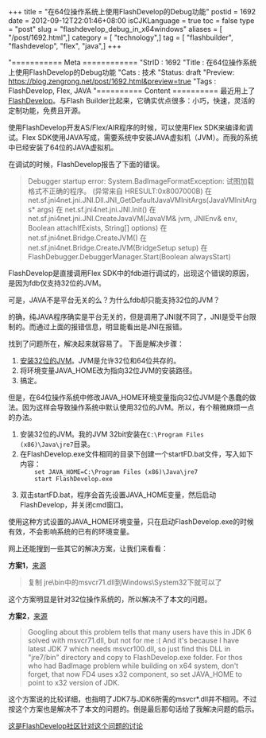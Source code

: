 +++
title = "在64位操作系统上使用FlashDevelop的Debug功能"
postid = 1692
date = 2012-09-12T22:01:46+08:00
isCJKLanguage = true
toc = false
type = "post"
slug = "flashdevelop_debug_in_x64windows"
aliases = [ "/post/1692.html",]
category = [ "technology",]
tag = [ "flashbuilder", "flashdevelop", "flex", "java",]
+++


"=========== Meta ============
"StrID : 1692
"Title : 在64位操作系统上使用FlashDevelop的Debug功能
"Cats  : 技术
"Status: draft
"Preview: https://blog.zengrong.net/post/1692.html&preview=true
"Tags  : FlashDevelop, Flex, JAVA
"========== Content ==========
最近用上了<a href="http://www.flashdevelop.org">FlashDevelop</a>。与Flash Builder比起来，它确实优点很多：小巧，快速，灵活的定制功能，免费且开源。

使用FlashDevelop开发AS/Flex/AIR程序的时候，可以使用Flex SDK来编译和调试。Flex SDK使用JAVA写成，需要系统中安装JAVA虚拟机（JVM）。而我的系统中已经安装了64位的JAVA虚拟机。

在调试的时候，FlashDevelop报告了下面的错误。

<blockquote>Debugger startup error: System.BadImageFormatException: 试图加载格式不正确的程序。 (异常来自 HRESULT:0x8007000B)
   在 net.sf.jni4net.jni.JNI.Dll.JNI_GetDefaultJavaVMInitArgs(JavaVMInitArgs* args)
   在 net.sf.jni4net.jni.JNI.Init()
   在 net.sf.jni4net.jni.JNI.CreateJavaVM(JavaVM&amp; jvm, JNIEnv&amp; env, Boolean attachIfExists, String[] options)
   在 net.sf.jni4net.Bridge.CreateJVM()
   在 net.sf.jni4net.Bridge.CreateJVM(BridgeSetup setup)
   在 FlashDebugger.DebuggerManager.Start(Boolean alwaysStart)</blockquote>

<p>FlashDevelop是直接调用Flex SDK中的fdb进行调试的，出现这个错误的原因，是因为fdb仅支持32位的JVM。</p><!-- more -->
<p>可是，JAVA不是平台无关的么？为什么fdb却只能支持32位的JVM？</p>
<p>的确，纯JAVA程序确实是平台无关的，但是调用了JNI就不同了，JNI是受平台限制的。而通过上面的报错信息，明显能看出是JNI在报错。</p>
<p>找到了问题所在，解决起来就容易了。
下面是解决步骤：</p>

<ol>
	<li><a href="http://www.java.com/zh_CN/download/manual.jsp">安装32位的JVM</a>。JVM是允许32位和64位共存的。</li>
	<li>将环境变量JAVA_HOME改为指向32位JVM的安装路径。</li>
	<li>搞定。</li>
</ol>

但是，在64位操作系统中修改JAVA_HOME环境变量指向32位JVM是个愚蠢的做法。因为这样会导致操作系统中默认使用32位的JVM。所以，有个稍微麻烦一点的办法。

<ol>
	<li>安装32位的JVM。我的JVM 32bit安装在<code>C:\Program Files (x86)\Java\jre7</code>目录。</li>
	<li>在FlashDevelop.exe文件相同的目录下创建一个startFD.bat文件，写入如下内容：
	<code>
	set JAVA_HOME=C:\Program Files (x86)\Java\jre7
	start FlashDevelop.exe
	</code></li>
	<li>双击startFD.bat，程序会首先设置JAVA_HOME变量，然后启动FlashDevelop，并关闭cmd窗口。</li>
</ol>

使用这种方式设置的JAVA_HOME环境变量，只在启动FlashDevelop.exe的时候有效，不会影响系统的已有的环境变量。

网上还能搜到一些其它的解决方案，让我们来看看：

<strong>方案1</strong>，<a href="http://hi.baidu.com/windage1986/item/c5bc0efe19263a1da729880f">来源</a>
<blockquote>复制 jre\bin中的msvcr71.dll到Windows\System32下就可以了</blockquote>
这个方案明显是针对32位操作系统的，所以解决不了本文的问题。


<strong>方案2</strong>，<a href="http://toopro.org/blog/jvm-dll-not-found-flashdebvelop-fd4-java-problem-fix-solved">来源</a>
<blockquote>
Googling about this problem tells that many users have this in JDK 6 solved with msvcr71.dll, but not for me :(
And it's because I have latest JDK 7 which needs msvcr100.dll, so just find this DLL in "jre7/bin" directory and copy to FlashDevelop.exe folder.
For thos who had BadImage problem while building on x64 system, don't forget, that now FD4 uses x32 component, so set JAVA_HOME to point to x32 version of JDK.</blockquote>
这个方案说的比较详细，也指明了JDK7与JDK6所需的msvcr*.dll并不相同。不过按这个方案也是解决不了本文的问题的。倒是最后那句话给了我解决问题的启示。

<a href="http://www.flashdevelop.org/community/viewtopic.php?f=6&t=8374">这是FlashDevelop社区针对这个问题的讨论</a>

